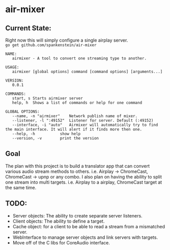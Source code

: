 # air-mixer

## Current State:
Right now this will simply configure a single airplay server.  
`go get github.com/spankenstein/air-mixer`


```
NAME:
   airmixer - A tool to convert one streaming type to another.

USAGE:
   airmixer [global options] command [command options] [arguments...]

VERSION:
   0.0.1

COMMANDS:
   start, s	Starts airmixer server
   help, h	Shows a list of commands or help for one command

GLOBAL OPTIONS:
   --name, -n "airmixer"	Network publish name of mixer.
   --listener, -l ":49152"	Listener for server. Default (:49152)
   --interface, -i "auto"	Airmixer will automatically try to find the main interface. It will alert if it finds more then one.
   --help, -h			show help
   --version, -v		print the version
```

## Goal
The plan with this project is to build a translator app that can convert various
audio stream methods to others. i.e. Airplay -> ChromeCast, ChromeCast -> upnp or
any combo. I also plan on having the ability to split one stream into multi targets.
i.e. Airplay to a airplay, ChromeCast target at the same time.    

## TODO:

- Server objects: The ability to create separate server listeners.
- Client objects: The ability to define a target.
- Cache object: for a client to be able to read a stream from a mismatched server.
- WebInterface to manage server objects and link servers with targets.
- Move off of the C libs for CoreAudio interface. 
